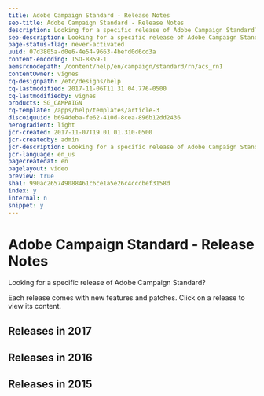 ```yaml
---
title: Adobe Campaign Standard - Release Notes
seo-title: Adobe Campaign Standard - Release Notes
description: Looking for a specific release of Adobe Campaign Standard?
seo-description: Looking for a specific release of Adobe Campaign Standard?
page-status-flag: never-activated
uuid: 07d3805a-d0e6-4e54-9663-4befd0d6cd3a
content-encoding: ISO-8859-1
aemsrcnodepath: /content/help/en/campaign/standard/rn/acs_rn1
contentOwner: vignes
cq-designpath: /etc/designs/help
cq-lastmodified: 2017-11-06T11 31 04.776-0500
cq-lastmodifiedby: vignes
products: SG_CAMPAIGN
cq-template: /apps/help/templates/article-3
discoiquuid: b694deba-fe62-410d-8cea-896b12dd2436
herogradient: light
jcr-created: 2017-11-07T19 01 01.310-0500
jcr-createdby: admin
jcr-description: Looking for a specific release of Adobe Campaign Standard?
jcr-language: en_us
pagecreatedat: en
pagelayout: video
preview: true
sha1: 990ac265749088461c6ce1a5e26c4cccbef3158d
index: y
internal: n
snippet: y
---
```


# Adobe Campaign Standard - Release Notes

Looking for a specific release of Adobe Campaign Standard?

Each release comes with new features and patches. Click on a release to view its content.

## Releases in 2017

## Releases in 2016

## Releases in 2015
